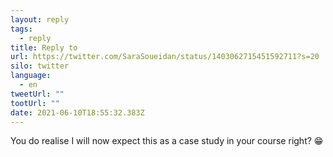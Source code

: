 ```yaml
---
layout: reply
tags:
  - reply
title: Reply to
url: https://twitter.com/SaraSoueidan/status/1403062715451592711?s=20
silo: twitter
language:
  - en
tweetUrl: ""
tootUrl: ""
date: 2021-06-10T18:55:32.383Z
---
```

You do realise I will now expect this as a case study in your course right? 😁